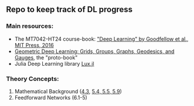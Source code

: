 ## Repo to keep track of DL progress

### Main resources:
- The MT7042-HT24 course-book: ["Deep Learning" by Goodfellow et al., MIT Press, 2016](https://www.deeplearningbook.org/)
- [Geometric Deep Learning: Grids, Groups, Graphs, Geodesics, and Gauges](https://geometricdeeplearning.com/), the "proto-book"
- Julia Deep Learning library [Lux.jl](https://lux.csail.mit.edu/stable/)

### Theory Concepts:
1. Mathematical Background ([4.3](https://github.com/dgsob/Deep-Learning-RSS/blob/main/theory/DL-chapter4-annotated.pdf), [5.4, 5.5, 5.9](https://github.com/dgsob/Deep-Learning-RSS/blob/main/theory/DL-chapter5-annotated.pdf))
2. Feedforward Networks (6.1-5)